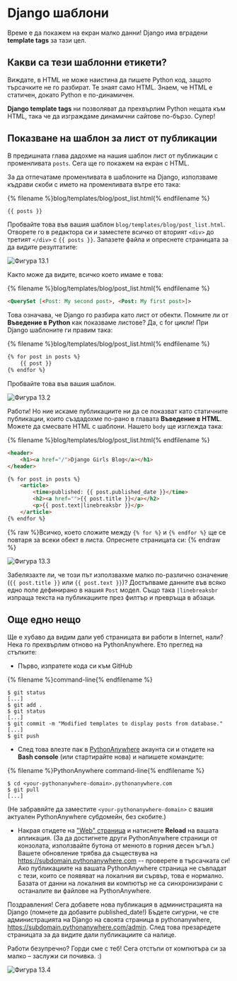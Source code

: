 # Django шаблони

Време е да покажем на екран малко данни! Django има вградени **template tags** за тази цел.

## Какви са тези шаблонни етикети?

Виждате, в HTML не може наистина да пишете Python код, защото търсачките не го разбират. Те знаят само HTML. Знаем, че HTML е статичен, докато Python е по-динамичен.

**Django template tags** ни позволяват да прехвърлим Python нещата към HTML, така че да изграждаме динамични сайтове по-бързо. Супер!

## Показване на шаблон за лист от публикации

В предишната глава дадохме на нашия шаблон лист от публикации с променливата `posts`. Сега ще го покажем на екран с HTML.

За да отпечатаме променливата в шаблоните на Django, използваме къдрави скоби с името на променливата вътре ето така:

{% filename %}blog/templates/blog/post_list.html{% endfilename %}

```html
{{ posts }}
```

Пробвайте това във вашия шаблон `blog/templates/blog/post_list.html`. Отворете го в редактора си и заместете всичко от вторият `<div>` до третият `</div>` с `{{ posts }}`. Запазете файла и опреснете страницата за да видите резултатите:

![Фигура 13.1](images/step1.png)

Както може да видите, всичко което имаме е това:

{% filename %}blog/templates/blog/post_list.html{% endfilename %}

```html
<QuerySet [<Post: My second post>, <Post: My first post>]>
```

Това означава, че Django го разбира като лист от обекти. Помните ли от **Въведение в Python** как показваме листове? Да, с for цикли! При Django шаблоните ги правим така:

{% filename %}blog/templates/blog/post_list.html{% endfilename %}

```html
{% for post in posts %}
    {{ post }}
{% endfor %}
```

Пробвайте това във вашия шаблон.

![Фигура 13.2](images/step2.png)

Работи! Но ние искаме публикациите ни да се показват като статичните публикации, които създадохме по-рано в главата **Въведение в HTML**. Можете да смесвате HTML с шаблони. Нашето `body` ще изглежда така:

{% filename %}blog/templates/blog/post_list.html{% endfilename %} 

```html
<header>
    <h1><a href="/">Django Girls Blog</a></h1>
</header>

{% for post in posts %}
    <article>
        <time>published: {{ post.published_date }}</time>
        <h2><a href="">{{ post.title }}</a></h2>
        <p>{{ post.text|linebreaksbr }}</p>
    </article>
{% endfor %}
```

{% raw %}Всичко, което сложите между `{% for %}` и `{% endfor %}` ще се повтаря за всеки обект в листа. Опреснете страницата си: {% endraw %}

![Фигура 13.3](images/step3.png)

Забелязахте ли, че този път използвахме малко по-различно означение (`{{ post.title }}` или `{{ post.text }}`)? Достъпваме данните във всяко едно поле дефинирано в нашия `Post` модел. Също така `|linebreaksbr` изпраща текста на публикациите през филтър и превръща в абзаци.

## Още едно нещо

Ще е хубаво да видим дали уеб страницата ви работи в Internet, нали? Нека го прехвърлим отново на PythonAnywhere. Ето преглед на стъпките:

* Първо, изпратете кода си към GitHub

{% filename %}command-line{% endfilename %}

    $ git status
    [...]
    $ git add .
    $ git status
    [...]
    $ git commit -m "Modified templates to display posts from database."
    [...]
    $ git push
    

* След това влезте пак в [PythonAnywhere](https://www.pythonanywhere.com/consoles/) акаунта си и отидете на **Bash console** (или стартирайте нова) и напишете командите:

{% filename %}PythonAnywhere command-line{% endfilename %}

    $ cd <your-pythonanywhere-domain>.pythonanywhere.com
    $ git pull
    [...]
    

(Не забравяйте да заместите `<your-pythonanywhere-domain>` с вашия актуален PythonAnywhere субдомейн, без скобите.)

* Накрая отидете на ["Web" страница](https://www.pythonanywhere.com/web_app_setup/) и натиснете **Reload** на вашата апликация. (За да достигнете други PythonAnywhere страници от конзолата, използвайте бутона от менюто в горния десен ъгъл.) Вашете обновление трябва да съществува на https://subdomain.pythonanywhere.com -- проверете в търсачката си! Ако публикациите на вашата PythonAnywhere страница не съвпадат с тези, които се появяват на локалния ви сървър, това е нормално. Базата от данни на локалния ви компютър не са синхронизирани с останалите ви файлове на PythonAnywhere.

Поздравления! Сега добавете нова публикация в администрацията на Django (помнете да добавите published_date!) Бъдете сигурни, че сте администрацията на Django на своята страница в pythonanywhere, https://subdomain.pythonanywhere.com/admin. След това презаредете страницата за да видите дали публикациите са налице.

Работи безупречно? Горди сме с теб! Сега отстъпи от компютъра си за малко – заслужи си почивка. :)

![Фигура 13.4](images/donut.png)